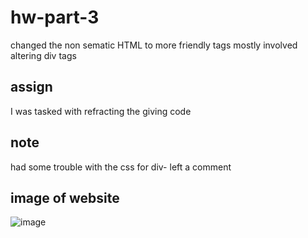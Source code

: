 # hw-part-3
 changed the non sematic HTML to more friendly tags
 mostly involved altering div tags
## assign
I was tasked with refracting the giving code

## note
had some trouble with the css for div- left a comment

## image of website
![image](imageofffirst)
